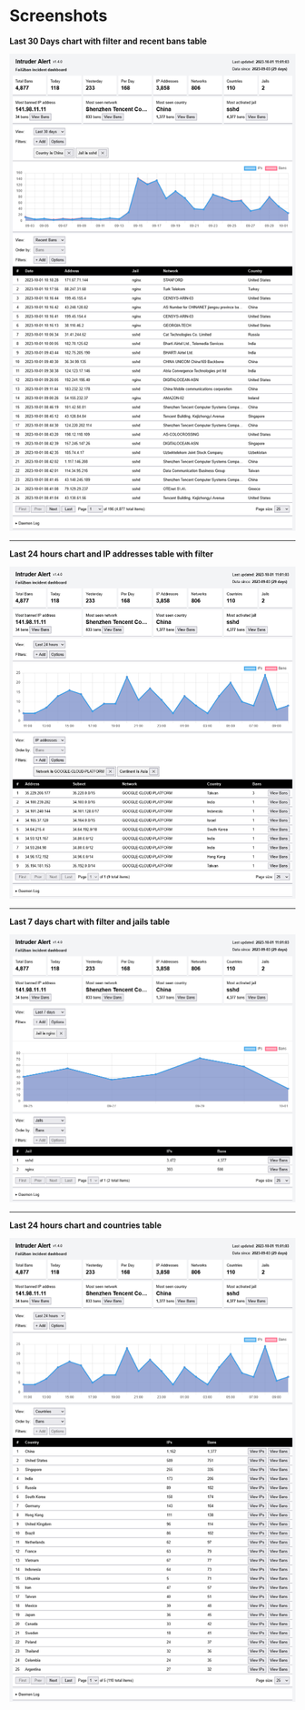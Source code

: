 # Screenshots

**Last 30 Days chart with filter and recent bans table**

[![Recent bans table](../screenshots/screenshot_1.png)](../screenshots/screenshot_1.png)

---

**Last 24 hours chart and IP addresses table with filter**

[![IP addresses table with filter](../screenshots/screenshot_2.png)](../screenshots/screenshot_2.png)

---

**Last 7 days chart with filter and jails table**

[![Jails table](../screenshots/screenshot_4.png)](../screenshots/screenshot_4.png)

---

**Last 24 hours chart and countries table**

[![Countries table](../screenshots/screenshot_3.png)](../screenshots/screenshot_3.png)